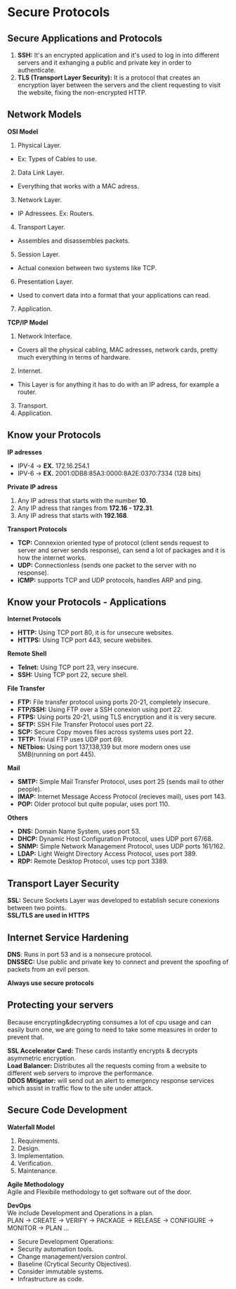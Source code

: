 # Secure Protocols
## Secure Applications and Protocols
1. **SSH:** It's an encrypted application and it's used to log in into different servers and it exhanging a public and private key in order to authenticate.  
2. **TLS (Transport Layer Security):** It is a protocol that creates an encryption layer between the servers and the client requesting to visit the website, fixing the non-encrypted HTTP.    

## Network Models
**OSI Model**  
1. Physical Layer.
  * Ex: Types of Cables to use.
2. Data Link Layer.
  * Everything that works with a MAC adress.
3. Network Layer.
  * IP Adressees. Ex: Routers.
4. Transport Layer.
  * Assembles and disassembles packets. 
5. Session Layer.
  * Actual conexion between two systems like TCP.
6. Presentation Layer.
  * Used to convert data into a format that your applications can read.  
7. Application.  

**TCP/IP Model**  
1. Network Interface.
  * Covers all the physical cabling, MAC adresses, network cards, pretty much everything in terms of hardware.  
2. Internet.
  * This Layer is for anything it has to do with an IP adress, for example a router.  
3. Transport.
4. Application.  

## Know your Protocols
**IP adresses**  
* IPV-4 -> **EX.** 172.16.254.1
* IPV-6 -> **EX.** 2001:0DB8:85A3:0000:8A2E:0370:7334 (128 bits)  

**Private IP adress**  
1. Any IP adress that starts with the number **10**.  
2. Any IP adress that ranges from **172.16 - 172.31**.
3. Any IP adress that starts with **192.168**.  

**Transport Protocols**  
* **TCP:**  Connexion oriented type of protocol (client sends request to server and server sends response), can send a lot of packages and it is how the internet works. 
* **UDP:** Connectionless (sends one packet to the server with no response).  
* **ICMP:** supports TCP and UDP protocols, handles ARP and ping.  

## Know your Protocols - Applications
**Internet Protocols**  
* **HTTP:** Using TCP port 80, it is for unsecure websites.  
* **HTTPS:** Using TCP port 443, secure websites.  

**Remote Shell**  
* **Telnet:** Using TCP port 23, very insecure.  
* **SSH:** Using TCP port 22, secure shell.  

**File Transfer** 
* **FTP:** File transfer protocol using ports 20-21, completely insecure.  
* **FTP/SSH:** Using FTP over a SSH conexion using port 22.  
* **FTPS:** Using ports 20-21, using TLS encryption and it is very secure.  
* **SFTP:** SSH File Transfer Protocol uses port 22. 
* **SCP:** Secure Copy moves files across systems uses port 22. 
* **TFTP:** Trivial FTP uses UDP port 69.  
* **NETbios:** Using port 137,138,139 but more modern ones use SMB(running on port 445).  

**Mail**  
* **SMTP:** Simple Mail Transfer Protocol, uses port 25 (sends mail to other people).   
* **IMAP:** Internet Message Access Protocol (recieves mail), uses port 143.  
* **POP:** Older protocol but quite popular, uses port 110.  

**Others**
* **DNS:** Domain Name System, uses port 53.  
* **DHCP:** Dynamic Host Configuration Protocol, uses UDP port 67/68.
* **SNMP:** Simple Network Management Protocol, uses UDP ports 161/162.  
* **LDAP:** Light Weight Directory Access Protocol, uses port 389.  
* **RDP:** Remote Desktop Protocol, uses tcp port 3389.  

## Transport Layer Security
**SSL:** Secure Sockets Layer was developed to establish secure conexions between two points.  
**SSL/TLS are used in HTTPS**  

## Internet Service Hardening

**DNS**: Runs in port 53 and is a nonsecure protocol.  
**DNSSEC:** Use public and private key to connect and prevent the spoofing of packets from an evil person.  

**Always use secure protocols**  

## Protecting your servers 
Because encrypting&decrypting consumes a lot of cpu usage and can easily burn one, we are going to need to take some measures in order to prevent that.  

**SSL Accelerator Card:**  These cards instantly encrypts & decrypts asymmetric encryption.  
**Load Balancer:** Distributes all the requests coming from a website to different web servers to improve the performance.  
**DDOS Mitigator:** will send out an alert to emergency response services which assist in traffic flow to the site under attack.  

## Secure Code Development 
**Waterfall Model**  
1. Requirements.
2. Design.
3. Implementation.
4. Verification.
5. Maintenance. 

**Agile Methodology**  
Agile and Flexibile methodology to get software out of the door.  

**DevOps**  
We include Development and Operations in a plan.  
PLAN -> CREATE -> VERIFY -> PACKAGE -> RELEASE -> CONFIGURE -> MONITOR -> PLAN ...  
* Secure Development Operations: 
 * Security automation tools.
 * Change management/version control.  
 * Baseline (Crytical Security Objectives).  
 * Consider immutable systems. 
 * Infrastructure as code.
 
 





